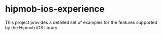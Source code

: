 hipmob-ios-experience
=====================

This project provides a detailed set of examples for the features supported by the Hipmob iOS library.

